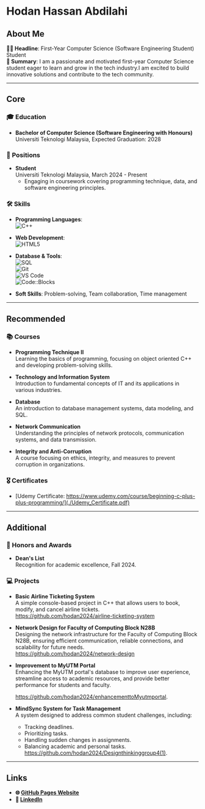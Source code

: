 # Hodan Hassan Abdilahi



## About Me
**👨‍💻 Headline**: First-Year Computer Science (Software Engineering Student) Student  
**📖 Summary**:  I am a passionate and motivated first-year Computer Science student eager to learn and grow in the tech industry.I am excited to build innovative solutions and contribute to the tech community.

---

## Core

### 🎓 Education
- **Bachelor of Computer Science (Software Engineering with Honours)**  
  Universiti Teknologi Malaysia, Expected Graduation: 2028

### 💼 Positions
- **Student**  
   Universiti Teknologi Malaysia, March 2024 - Present  
  - Engaging in coursework covering programming technique, data, and software engineering principles.

### 🛠️ Skills
- **Programming Languages**:  
  ![C++](https://img.shields.io/badge/C++-00599C?style=flat-square&logo=c%2B%2B&logoColor=white)
- **Web Development**:  
  ![HTML5](https://img.shields.io/badge/HTML5-E34F26?style=flat-square&logo=html5&logoColor=white)

- **Database & Tools**:  
  ![SQL](https://img.shields.io/badge/SQL-4479A1?style=flat-square&logo=postgresql&logoColor=white)  
  ![Git](https://img.shields.io/badge/Git-F05032?style=flat-square&logo=git&logoColor=white)  
  ![VS Code](https://img.shields.io/badge/VS%20Code-007ACC?style=flat-square&logo=visual-studio-code&logoColor=white)  
  ![Code::Blocks](https://img.shields.io/badge/Code::Blocks-46B048?style=flat-square)

- **Soft Skills**: Problem-solving, Team collaboration, Time management

---

## Recommended

### 📚 Courses
- **Programming Technique II**  
  Learning the basics of programming, focusing on object oriented C++ and developing problem-solving skills.
  
- **Technology and Information System**  
  Introduction to fundamental concepts of IT and its applications in various industries.
- **Database**  
  An introduction to database management systems, data modeling, and SQL.

- **Network Communication**  
  Understanding the principles of network protocols, communication systems, and data transmission.

- **Integrity and Anti-Corruption**  
  A course focusing on ethics, integrity, and measures to prevent corruption in organizations.

### 🎖️ Certificates
- [Udemy Certificate: https://www.udemy.com/course/beginning-c-plus-plus-programming/](./Udemy_Certificate.pdf)

---

## Additional

### 🏅 Honors and Awards
- **Dean's List**  
  Recognition for academic excellence, Fall 2024.

### 💻 Projects
- **Basic Airline Ticketing System**  
  A simple console-based project in C++ that allows users to book, modify, and cancel airline tickets.  
  https://github.com/hodan2024/airline-ticketing-system
- **Network Design for Faculty of Computing Block N28B**  
  Designing the network infrastructure for the Faculty of Computing Block N28B, ensuring efficient communication, reliable connections, and scalability for future needs.  
  https://github.com/hodan2024/network-design
- **Improvement to MyUTM Portal**  
  Enhancing the MyUTM portal's database to improve user experience, streamline access to academic resources, and provide better performance for students and faculty.

    https://github.com/hodan2024/enhancementtoMyutmportal.


- **MindSync System for Task Management**  
  A system designed to address common student challenges, including:
  - Tracking deadlines.  
  - Prioritizing tasks.  
  - Handling sudden changes in assignments.  
  - Balancing academic and personal tasks.  
https://github.com/hodan2024/Designthinkinggroup4(1).
    

---

## Links

- **🌐 [GitHub Pages Website](https://yourusername.github.io/johndoe-portfolio/)**
- **🔗 [LinkedIn](https://www.linkedin.com/in/johndoe/)**
